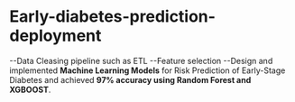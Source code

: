 # Early-diabetes-prediction-deployment

--Data Cleasing pipeline such as ETL
--Feature selection 
--Design and implemented **Machine Learning Models** for Risk Prediction of Early-Stage 
Diabetes and achieved **97% accuracy using Random Forest and XGBOOST**.
